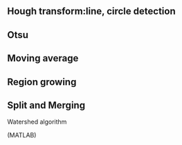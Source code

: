 


Hough transform:line, circle detection
-
Otsu
-
Moving average
-
Region growing
-
Split and
Merging
-
Watershed algorithm

(MATLAB)